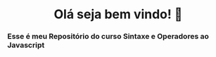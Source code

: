 <h1 align="center">Olá seja bem vindo! 👋</h1> 

<h3>Esse é meu Repositório do curso Sintaxe e Operadores ao Javascript</h3> 
